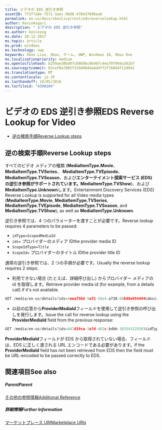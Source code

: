 ```yaml
---
title: ビデオの EDS 逆引き参照
assetID: 773f7a8e-7571-3aec-96d6-478437696ea6
permalink: en-us/docs/xboxlive/rest/edsreverselookup.html
author: KevinAsgari
description: " ビデオの EDS 逆引き参照"
ms.author: kevinasg
ms.date: 20-12-2017
ms.topic: article
ms.prod: windows
ms.technology: uwp
keywords: Xbox Live, Xbox, ゲーム, UWP, Windows 10, Xbox One
ms.localizationpriority: medium
ms.openlocfilehash: b259ae20bd07c6869bc6646fc44a70f994a261b7
ms.sourcegitcommit: 63cef0a7805f1594984da4d4ff2f76894f12d942
ms.translationtype: MT
ms.contentlocale: ja-JP
ms.lasthandoff: 10/05/2018
ms.locfileid: "4390104"
---
```

# <a name="eds-reverse-lookup-for-video"></a><span data-ttu-id="9000a-104">ビデオの EDS 逆引き参照</span><span class="sxs-lookup"><span data-stu-id="9000a-104">EDS Reverse Lookup for Video</span></span>
 
  * [<span data-ttu-id="9000a-105">逆の検索手順</span><span class="sxs-lookup"><span data-stu-id="9000a-105">Reverse Lookup steps</span></span>](#ID4EQ)
 
<a id="ID4EQ"></a>

 
## <a name="reverse-lookup-steps"></a><span data-ttu-id="9000a-106">逆の検索手順</span><span class="sxs-lookup"><span data-stu-id="9000a-106">Reverse Lookup steps</span></span>
 
<span data-ttu-id="9000a-107">すべてのビデオ メディアの種類 (**MediaItemType.Movie**、 **MediaItemType.TVSeries**、 **MediaItemType.TVEpisode**、 **MediaItemType.TVSeason**、および**エンターテイメント探索サービス (EDS) の逆引き参照がサポートされています。MediaItemType.TVShow**)、および**MediaItemType.Unknown**します。</span><span class="sxs-lookup"><span data-stu-id="9000a-107">Entertainment Discovery Services (EDS) Reverse Lookup is supported for all Video media types (**MediaItemType.Movie**, **MediaItemType.TVSeries**, **MediaItemType.TVEpisode**, **MediaItemType.TVSeason**, and **MediaItemType.TVShow**), as well as **MediaItemType.Unknown**.</span></span>
 
<span data-ttu-id="9000a-108">逆引き参照では、4 つのパラメーターを渡すことが必要です。</span><span class="sxs-lookup"><span data-stu-id="9000a-108">Reverse lookup requires 4 parameters to be passed:</span></span> 
   * `idType=ScopedMediaId`
   * `ids=` <span data-ttu-id="9000a-109">プロバイダーのメディア ID</span><span class="sxs-lookup"><span data-stu-id="9000a-109">the provider media ID</span></span>
   * `ScopeIdType=Title`
   * `ScopeId=` <span data-ttu-id="9000a-110">プロバイダーのタイトル ID</span><span class="sxs-lookup"><span data-stu-id="9000a-110">the provider title ID</span></span>
 
 
<span data-ttu-id="9000a-111">通常の逆引き参照では、2 つの手順が必要です。</span><span class="sxs-lookup"><span data-stu-id="9000a-111">Usually the reverse lookup requires 2 steps:</span></span> 
   * <span data-ttu-id="9000a-112">利用できない場合 (たとえば、詳細呼び出し) からプロバイダー メディアの id を取得します。</span><span class="sxs-lookup"><span data-stu-id="9000a-112">Retrieve provider media id (for example, from a details call) if it's not available.</span></span> 

```cpp
GET /media/en-us/details?ids=4eeaf5b4-9af2-56e4-a738-68b48e954494&desiredMediaItemTypes=Movie&desired=Providers
```

 
   * <span data-ttu-id="9000a-113">以前の応答から**ProviderMediaId**フィールドを使用して逆引き参照の呼び出しを発行します。</span><span class="sxs-lookup"><span data-stu-id="9000a-113">Issue the call for reverse lookup using the **ProviderMediaId** field from the previous response:</span></span> 

```cpp
GET /media/en-us/details?ids=047d19ca-3a7d-462c-bdbb-163543125583&idType=ScopedMediaId&desiredMediaItemTypes=Movie&fields=all&ScopeIdType=Title&ScopeId=0x5848085B
```

 
  
 
<span data-ttu-id="9000a-114">**ProviderMediaId**フィールドが EDS から取得されていない場合、フィールドは、EDS に正しく渡される URL エンコードである必要があります。</span><span class="sxs-lookup"><span data-stu-id="9000a-114">If the **ProviderMediaId** field has not been retrieved from EDS then the field must be URL-encoded to be passed correctly to EDS.</span></span>
  
<a id="ID4EOC"></a>

 
## <a name="see-also"></a><span data-ttu-id="9000a-115">関連項目</span><span class="sxs-lookup"><span data-stu-id="9000a-115">See also</span></span>
 
<a id="ID4EQC"></a>

 
##### <a name="parent"></a><span data-ttu-id="9000a-116">Parent</span><span class="sxs-lookup"><span data-stu-id="9000a-116">Parent</span></span>  

[<span data-ttu-id="9000a-117">その他の参照情報</span><span class="sxs-lookup"><span data-stu-id="9000a-117">Additional Reference</span></span>](atoc-xboxlivews-reference-additional.md)

  
<a id="ID4E3C"></a>

 
##### <a name="further-information"></a><span data-ttu-id="9000a-118">詳細情報</span><span class="sxs-lookup"><span data-stu-id="9000a-118">Further Information</span></span> 

[<span data-ttu-id="9000a-119">マーケットプレース URI</span><span class="sxs-lookup"><span data-stu-id="9000a-119">Marketplace URIs</span></span>](../uri/marketplace/atoc-reference-marketplace.md)

   